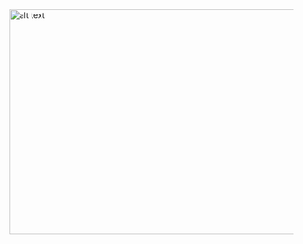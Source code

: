 
<img src="https://user-images.githubusercontent.com/76477365/116803973-cd8cb100-ab38-11eb-8581-b16988fb2b41.png" alt="alt text" width="800px" height="400px">




